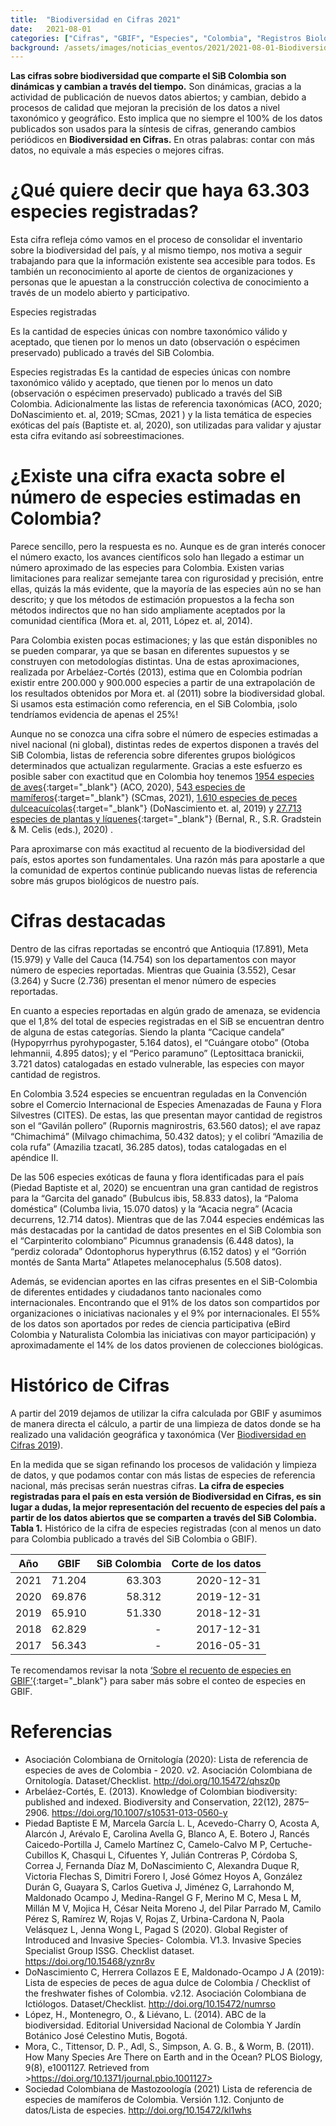 ```yaml
---
title:  "Biodiversidad en Cifras 2021"
date:   2021-08-01
categories: ["Cifras", "GBIF", "Especies", "Colombia", "Registros Biológicos", "2021"]
background: /assets/images/noticias_eventos/2021/2021-08-01-Biodiversidadencifras_2021.png
---
```


**Las cifras sobre biodiversidad que comparte el SiB Colombia son dinámicas y cambian a través del tiempo.** Son dinámicas, gracias a la actividad de publicación de nuevos datos abiertos; y cambian, debido a procesos de calidad que mejoran la precisión de los datos a nivel taxonómico y geográfico. Esto implica que no siempre el 100% de los datos publicados son usados para la síntesis de cifras, generando cambios periódicos en **Biodiversidad en Cifras.** En otras palabras: contar con más datos, no equivale a más especies o mejores cifras.

# ¿Qué quiere decir que haya 63.303 especies registradas?

Esta cifra refleja cómo vamos en el proceso de consolidar el inventario sobre la biodiversidad del país, y al mismo tiempo, nos motiva a seguir trabajando para que la información existente sea accesible para todos. Es también un reconocimiento al aporte de cientos de organizaciones y personas que le apuestan a la construcción colectiva de conocimiento a través de un modelo abierto y participativo. 

<form class="box">
  <div class="field">
    <label class="label">Especies registradas</label>
    <p>Es la cantidad de especies únicas con nombre taxonómico válido y aceptado, que tienen por lo menos un dato (observación o espécimen preservado) publicado a través del SiB Colombia.</p>
  </div>
</form>

Especies registradas
Es la cantidad de especies únicas con nombre taxonómico válido y aceptado, que tienen por lo menos un dato (observación o espécimen preservado) publicado a través del SiB Colombia. 
Adicionalmente las listas de referencia taxonómicas (ACO, 2020; DoNascimiento et. al, 2019; SCmas, 2021 ) y la lista temática de especies exóticas del país (Baptiste et. al, 2020), son utilizadas para validar y ajustar esta cifra evitando así sobreestimaciones. 

# ¿Existe una cifra exacta sobre el número de especies estimadas en Colombia?

Parece sencillo, pero la respuesta es no. Aunque es de gran interés conocer el número exacto, los avances científicos solo han llegado a estimar un número aproximado de las especies para Colombia. Existen varias limitaciones para realizar semejante tarea con rigurosidad y precisión, entre ellas, quizás la más evidente, que la mayoría de las especies aún no se han descrito; y que los métodos de estimación propuestos a la fecha son métodos indirectos que no han sido ampliamente aceptados por la comunidad científica (Mora et. al, 2011, López et. al, 2014).

Para Colombia existen pocas estimaciones; y las que están disponibles no se pueden comparar, ya que se basan en diferentes supuestos y se construyen con metodologías distintas. Una de estas aproximaciones, realizada por Arbeláez-Cortés (2013), estima que en Colombia podrían existir entre 200.000 y 900.000 especies a partir de una extrapolación de los resultados obtenidos por Mora et. al (2011) sobre la biodiversidad global. Si usamos esta estimación como referencia, en el SiB Colombia, ¡solo tendríamos evidencia de apenas el 25%!

Aunque no se conozca una cifra sobre el número de especies estimadas a nivel nacional (ni global), distintas redes de expertos disponen a través del SiB Colombia, listas de referencia sobre diferentes grupos biológicos determinados que actualizan regularmente. Gracias a este esfuerzo es posible saber con exactitud que en Colombia hoy tenemos [1954 especies de aves](https://doi.org/10.15472/qhsz0p){:target="_blank"} (ACO, 2020), [543 especies de mamíferos](https://doi.org/10.15472/kl1whs){:target="_blank"} (SCmas, 2021), [1.610 especies de peces dulceacuícolas](https://doi.org/10.15472/numrso){:target="_blank"} (DoNascimiento et. al, 2019) y [27.713 especies de plantas y líquenes](https://doi.org/10.15472/7avdhn){:target="_blank"} (Bernal, R., S.R. Gradstein & M. Celis (eds.), 2020) .

Para aproximarse con más exactitud al recuento de la biodiversidad del país, estos aportes son fundamentales. Una razón más para apostarle a que la comunidad de expertos continúe publicando nuevas listas de referencia sobre más grupos biológicos de nuestro país.

# Cifras destacadas

Dentro de las cifras reportadas se encontró que Antioquia (17.891), Meta (15.979) y Valle del Cauca (14.754) son los departamentos con mayor número de especies reportadas. Mientras que Guainia (3.552), Cesar (3.264) y Sucre (2.736) presentan el menor número de especies reportadas. 

En cuanto a especies reportadas en algún grado de amenaza, se evidencia que el 1,8% del total de especies registradas en el SiB se encuentran dentro de alguna de estas categorías. Siendo la planta “Cacique candela” (Hypopyrrhus pyrohypogaster, 5.164 datos), el “Cuángare otobo” (Otoba lehmannii, 4.895 datos); y el “Perico paramuno” (Leptosittaca branickii, 3.721 datos) catalogadas en estado vulnerable, las especies con mayor cantidad de registros.

En Colombia 3.524 especies se encuentran reguladas en la Convención sobre el Comercio Internacional de Especies Amenazadas de Fauna y Flora Silvestres (CITES). De estas, las que presentan mayor cantidad de registros son el “Gavilán pollero” (Rupornis magnirostris, 63.560 datos); el ave rapaz “Chimachimá” (Milvago chimachima, 50.432 datos); y el  colibrí “Amazilia de cola rufa” (Amazilia tzacatl, 36.285 datos), todas catalogadas en el apéndice II.

De las 506 especies exóticas de fauna y flora identificadas para el país (Piedad Baptiste et al, 2020) se encuentran una gran cantidad de registros para la “Garcita del ganado” (Bubulcus ibis, 58.833 datos),  la “Paloma doméstica”  (Columba livia, 15.070 datos) y la “Acacia negra” (Acacia decurrens, 12.714 datos). Mientras que de las 7.044 especies endémicas las más destacadas por la cantidad de datos presentes en el SiB Colombia son el “Carpinterito colombiano” Picumnus granadensis (6.448 datos), la “perdiz colorada” Odontophorus hyperythrus (6.152 datos) y el “Gorrión montés de Santa Marta” Atlapetes melanocephalus (5.508 datos).

Además, se evidencian aportes en las cifras presentes en el SiB-Colombia de diferentes entidades y ciudadanos tanto nacionales como internacionales. Encontrando que el 91% de los datos son compartidos por organizaciones o iniciativas  nacionales y el 9% por internacionales. El 55%  de los datos son aportados por redes de ciencia participativa (eBird Colombia y Naturalista Colombia las iniciativas con mayor participación) y aproximadamente el 14% de los datos provienen de colecciones biológicas.

# Histórico de Cifras

A partir del 2019 dejamos de utilizar la cifra calculada por GBIF y asumimos de manera directa el cálculo, a partir de una limpieza de datos donde se ha realizado una validación geográfica y taxonómica (Ver [Biodiversidad en Cifras 2019](https://biodiversidad.co/post/2019/biodiversidad-en-cifras/)).

En la medida que se sigan refinando los procesos de validación y limpieza de datos, y que podamos contar con más listas de especies de referencia nacional, más precisas serán nuestras cifras. **La cifra de especies registradas para el país en esta versión de Biodiversidad en Cifras, es sin lugar a dudas, la mejor representación del recuento de especies del país a partir de los datos abiertos que se comparten a través del SiB Colombia.**
**Tabla 1.** Histórico de la cifra de especies registradas (con al menos un dato para Colombia publicado a través del SiB Colombia o GBIF).

| Año       | GBIF       | SiB Colombia  |  Corte de los datos  |
| ------------- |:-------------:| -----:|-----:|
|2021|71.204|63.303|2020-12-31|
|2020|69.876|58.312|2019-12-31|
| 2019 | 65.910 | 51.330| 2018-12-31|
| 2018 | 62.829 | - | 2017-12-31|
| 2017 | 56.343| -  | 2016-05-31|

 
 
Te recomendamos revisar la nota [‘Sobre el recuento de especies en GBIF’](https://www.gbif.org/es/about-species-counts){:target="_blank"} para saber más sobre el conteo de especies en  GBIF.

# Referencias

* Asociación Colombiana de Ornitología (2020): Lista de referencia de especies de aves de Colombia - 2020. v2. Asociación Colombiana de Ornitología. Dataset/Checklist. <http://doi.org/10.15472/qhsz0p>
* Arbeláez-Cortés, E. (2013). Knowledge of Colombian biodiversity: published and indexed. Biodiversity and Conservation, 22(12), 2875–2906. <https://doi.org/10.1007/s10531-013-0560-y>
* Piedad Baptiste E M, Marcela García L. L, Acevedo-Charry O, Acosta A, Alarcón J, Arévalo E, Carolina Avella G, Blanco A, E. Botero J, Rancés Caicedo-Portilla J, Camelo Martínez C, Camelo-Calvo M P, Certuche-Cubillos K, Chasqui L, Cifuentes Y, Julián Contreras P, Córdoba S, Correa J, Fernanda Díaz M, DoNascimiento C, Alexandra Duque R, Victoria Flechas S, Dimitri Forero I, José Gómez Hoyos A, González Durán G, Guayara S, Carlos Guetiva J, Jiménez G, Larrahondo M, Maldonado Ocampo J, Medina-Rangel G F, Merino M C, Mesa L M, Millán M V, Mojica H, César Neita Moreno J, del Pilar Parrado M, Camilo Pérez S, Ramírez W, Rojas V, Rojas Z, Urbina-Cardona N, Paola Velásquez L, Jenna Wong L, Pagad S (2020). Global Register of Introduced and Invasive Species- Colombia. V1.3. Invasive Species Specialist Group ISSG. Checklist dataset. <https://doi.org/10.15468/yznr8v>
* DoNascimiento C, Herrera Collazos E E, Maldonado-Ocampo J A (2019): Lista de especies de peces de agua dulce de Colombia / Checklist of the freshwater fishes of Colombia. v2.12. Asociación Colombiana de Ictiólogos. Dataset/Checklist. <http://doi.org/10.15472/numrso>
* López, H., Montenegro, O., & Liévano, L. (2014). ABC de la biodiversidad. Editorial Universidad Nacional de Colombia Y Jardín Botánico José Celestino Mutis, Bogotá.
* Mora, C., Tittensor, D. P., Adl, S., Simpson, A. G. B., & Worm, B. (2011). How Many Species Are There on Earth and in the Ocean? PLOS Biology, 9(8), e1001127. Retrieved from >https://doi.org/10.1371/journal.pbio.1001127>
* Sociedad Colombiana de Mastozoología (2021) Lista de referencia de especies de mamíferos de Colombia. Versión 1.12. Conjunto de datos/Lista de especies. <http://doi.org/10.15472/kl1whs>

